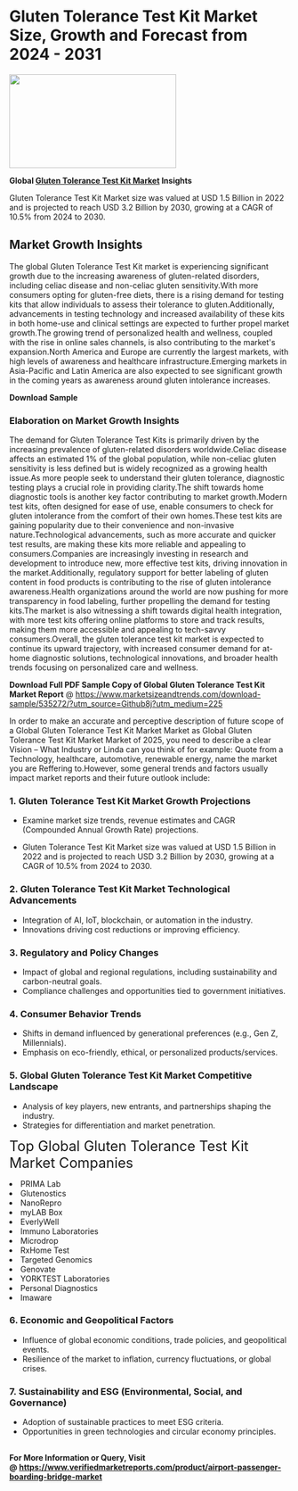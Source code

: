 <H1>Gluten Tolerance Test Kit Market Size, Growth and Forecast from 2024 - 2031</H1><img class="aligncenter size-medium wp-image-584254" src="https://thirdeyenews.in/wp-content/uploads/2024/09/Global-Market-Research-300x168.jpeg" alt="" width="300" height="168" /><p><strong>Global&nbsp;<a href="https://www.marketsizeandtrends.com/download-sample/535272/?utm_source=Github8j?utm_medium=225">Gluten Tolerance Test Kit Market</a> Insights</strong></p><p>Gluten Tolerance Test Kit Market size was valued at USD 1.5 Billion in 2022 and is projected to reach USD 3.2 Billion by 2030, growing at a CAGR of 10.5% from 2024 to 2030.</p><p><h2>Market Growth Insights</h2> The global Gluten Tolerance Test Kit market is experiencing significant growth due to the increasing awareness of gluten-related disorders, including celiac disease and non-celiac gluten sensitivity.With more consumers opting for gluten-free diets, there is a rising demand for testing kits that allow individuals to assess their tolerance to gluten.Additionally, advancements in testing technology and increased availability of these kits in both home-use and clinical settings are expected to further propel market growth.The growing trend of personalized health and wellness, coupled with the rise in online sales channels, is also contributing to the market's expansion.North America and Europe are currently the largest markets, with high levels of awareness and healthcare infrastructure.Emerging markets in Asia-Pacific and Latin America are also expected to see significant growth in the coming years as awareness around gluten intolerance increases.<p><strong>Download Sample</strong></p> <h3>Elaboration on Market Growth Insights</h3> The demand for Gluten Tolerance Test Kits is primarily driven by the increasing prevalence of gluten-related disorders worldwide.Celiac disease affects an estimated 1% of the global population, while non-celiac gluten sensitivity is less defined but is widely recognized as a growing health issue.As more people seek to understand their gluten tolerance, diagnostic testing plays a crucial role in providing clarity.The shift towards home diagnostic tools is another key factor contributing to market growth.Modern test kits, often designed for ease of use, enable consumers to check for gluten intolerance from the comfort of their own homes.These test kits are gaining popularity due to their convenience and non-invasive nature.Technological advancements, such as more accurate and quicker test results, are making these kits more reliable and appealing to consumers.Companies are increasingly investing in research and development to introduce new, more effective test kits, driving innovation in the market.Additionally, regulatory support for better labeling of gluten content in food products is contributing to the rise of gluten intolerance awareness.Health organizations around the world are now pushing for more transparency in food labeling, further propelling the demand for testing kits.The market is also witnessing a shift towards digital health integration, with more test kits offering online platforms to store and track results, making them more accessible and appealing to tech-savvy consumers.Overall, the gluten tolerance test kit market is expected to continue its upward trajectory, with increased consumer demand for at-home diagnostic solutions, technological innovations, and broader health trends focusing on personalized care and wellness.<p><span class=""><strong>Download Full PDF Sample Copy of Global Gluten Tolerance Test Kit Market Report</strong> @ <a href="https://www.marketsizeandtrends.com/download-sample/535272/?utm_source=Github8j?utm_medium=225" target="_blank">https://www.marketsizeandtrends.com/download-sample/535272/?utm_source=Github8j?utm_medium=225</a></span></p><p>In order to make an accurate and perceptive description of future scope of a Global&nbsp;Gluten Tolerance Test Kit Market Market as Global&nbsp;Gluten Tolerance Test Kit Market Market of 2025, you need to describe a clear Vision &ndash; What Industry or Linda can you think of for example: Quote from a Technology, healthcare, automotive, renewable energy, name the market you are Reffering to.However, some general trends and factors usually impact market reports and their future outlook include:</p><h3>1.&nbsp;<strong>Gluten Tolerance Test Kit Market Growth Projections</strong></h3><ul><li>Examine market size trends, revenue estimates and CAGR (Compounded Annual Growth Rate) projections.</li><li><p>Gluten Tolerance Test Kit Market size was valued at USD 1.5 Billion in 2022 and is projected to reach USD 3.2 Billion by 2030, growing at a CAGR of 10.5% from 2024 to 2030.</p></li></ul><h3>2.&nbsp;<strong>Gluten Tolerance Test Kit Market Technological Advancements</strong></h3><ul><li>Integration of AI, IoT, blockchain, or automation in the industry.</li><li>Innovations driving cost reductions or improving efficiency.</li></ul><h3>3.&nbsp;<strong>Regulatory and Policy Changes</strong></h3><ul><li>Impact of global and regional regulations, including sustainability and carbon-neutral goals.</li><li>Compliance challenges and opportunities tied to government initiatives.</li></ul><h3>4.&nbsp;<strong>Consumer Behavior Trends</strong></h3><ul><li>Shifts in demand influenced by generational preferences (e.g., Gen Z, Millennials).</li><li>Emphasis on eco-friendly, ethical, or personalized products/services.</li></ul><h3>5.&nbsp;<strong>Global Gluten Tolerance Test Kit Market Competitive Landscape</strong></h3><ul><li>Analysis of key players, new entrants, and partnerships shaping the industry.</li><li>Strategies for differentiation and market penetration.</li></ul><p data-pm-slice="1 1 []"><span style="color: inherit; font-family: inherit; font-size: 25px;">Top Global Gluten Tolerance Test Kit Market Companies</span></p><div class="" data-test-id=""><p><li>PRIMA Lab</li><li> Glutenostics</li><li> NanoRepro</li><li> myLAB Box</li><li> EverlyWell</li><li> Immuno Laboratories</li><li> Microdrop</li><li> RxHome Test</li><li> Targeted Genomics</li><li> Genovate</li><li> YORKTEST Laboratories</li><li> Personal Diagnostics</li><li> Imaware</li></p></div><h3>6.&nbsp;<strong>Economic and Geopolitical Factors</strong></h3><ul><li>Influence of global economic conditions, trade policies, and geopolitical events.</li><li>Resilience of the market to inflation, currency fluctuations, or global crises.</li></ul><h3>7.&nbsp;<strong>Sustainability and ESG (Environmental, Social, and Governance)</strong></h3><ul><li>Adoption of sustainable practices to meet ESG criteria.</li><li>Opportunities in green technologies and circular economy principles.</li></ul><h2><strong style="font-size: 14px;">For More Information or Query, Visit @&nbsp;</strong><a style="background-color: #ffffff; font-size: 14px;" href="https://www.marketsizeandtrends.com/report/gluten-tolerance-test-kit-market/" target="_blank">https://www.verifiedmarketreports.com/product/airport-passenger-boarding-bridge-market</a></h2>